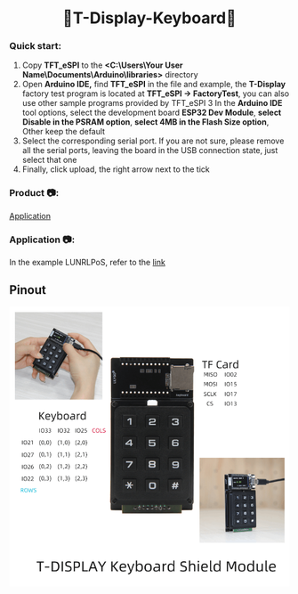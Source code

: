 <h1 align = "center">🌟T-Display-Keyboard🌟</h1>


<h3 align = "left">Quick start:</h3>

1. Copy  **TFT_eSPI**  to the  **<C:\Users\Your User Name\Documents\Arduino\libraries>**  directory
2. Open **Arduino IDE,** find **TFT_eSPI** in the file and example, the **T-Display** factory test program is located at **TFT_eSPI -> FactoryTest**, you can also use other sample programs provided by TFT_eSPI
3 In the **Arduino IDE** tool options, select the development board  **ESP32 Dev Module**, **select Disable in the PSRAM option**, **select 4MB in the Flash Size option**, Other keep the default
4. Select the corresponding serial port. If you are not sure, please remove all the serial ports, leaving the board in the USB connection state, just select that one
5. Finally, click upload, the right arrow next to the tick


<h3 align = "left">Product 📷:</h3>

[Application](https://github.com/arcbtc/LNURLPoS)

<h3 align = "left">Application 📷:</h3>

In the example LUNRLPoS, refer to the [link](https://github.com/arcbtc/LNURLPoS) 

## Pinout

![](image/Display-keyboard-pin.png)